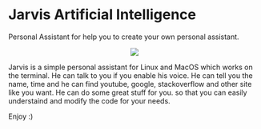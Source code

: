# Jarvis Artificial Intelligence
Personal Assistant for help you to create your own personal assistant.

<div align="center">
  <img src="https://user-images.githubusercontent.com/45601530/78587544-89a47b00-7856-11ea-8ba6-0f0dccaa5957.jpg">
</div>

Jarvis is a simple personal assistant for Linux and MacOS which works on the terminal. He can talk to you if you enable his voice. He can tell you the name, time and he can find youtube, google, stackoverflow and other site like you want. He can do some great stuff for you. so that you can easily understaind and modify the code for your needs.

Enjoy :)
